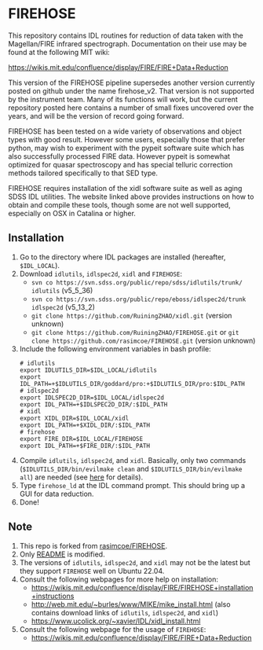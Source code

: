 # FIREHOSE

This repository contains IDL routines for reduction of data taken with the Magellan/FIRE infrared spectrograph.  Documentation on their use may be found at the following MIT wiki:

https://wikis.mit.edu/confluence/display/FIRE/FIRE+Data+Reduction

This version of the FIREHOSE pipeline supersedes another version currently posted on github under the name firehose_v2.  That version is not supported by the instrument team.  Many of its functions will work, but the current repository posted here contains a number of small fixes uncovered over the years, and will be the version of record going forward.

FIREHOSE has been tested on a wide variety of observations and object types with good result. However some users, especially those that prefer python, may wish to experiment with the pypeit software suite which has also successfully processed FIRE data.  However pypeit is somewhat optimized for quasar spectroscopy and has special telluric correction methods tailored specifically to that SED type.

FIREHOSE requires installation of the xidl software suite as well as aging SDSS IDL utilities.  The website linked above provides instructions on how to obtain and compile these tools, though some are not well supported, especially on OSX in Catalina or higher.

## Installation
1. Go to the directory where IDL packages are installed (hereafter, `$IDL_LOCAL`).
2. Download `idlutils`, `idlspec2d`, `xidl` and `FIREHOSE`:
    - `svn co https://svn.sdss.org/public/repo/sdss/idlutils/trunk/ idlutils` (v5_5_36)
    - `svn co https://svn.sdss.org/public/repo/eboss/idlspec2d/trunk idlspec2d` (v5_13_2)
    - `git clone https://github.com/RuiningZHAO/xidl.git` (version unknown)
    - `git clone https://github.com/RuiningZHAO/FIREHOSE.git` or `git clone https://github.com/rasimcoe/FIREHOSE.git` (version unknown)
3. Include the following environment variables in bash profile:
    ```
    # idlutils
    export IDLUTILS_DIR=$IDL_LOCAL/idlutils
    export IDL_PATH=+$IDLUTILS_DIR/goddard/pro:+$IDLUTILS_DIR/pro:$IDL_PATH
    # idlspec2d
    export IDLSPEC2D_DIR=$IDL_LOCAL/idlspec2d
    export IDL_PATH=+$IDLSPEC2D_DIR/:$IDL_PATH
    # xidl
    export XIDL_DIR=$IDL_LOCAL/xidl
    export IDL_PATH=+$XIDL_DIR/:$IDL_PATH
    # firehose
    export FIRE_DIR=$IDL_LOCAL/FIREHOSE
    export IDL_PATH=+$FIRE_DIR/:$IDL_PATH
    ```
4. Compile `idlutils`, `idlspec2d`, and `xidl`. Basically, only two commands (`$IDLUTILS_DIR/bin/evilmake clean` and `$IDLUTILS_DIR/bin/evilmake all`) are needed (see [here](https://www.ucolick.org/~xavier/IDL/xidl_install.html) for details).
5. Type `firehose_ld` at the IDL command prompt. This should bring up a GUI for data reduction.
6. Done!

## Note
1. This repo is forked from [rasimcoe/FIREHOSE](https://github.com/rasimcoe/FIREHOSE.git).
2. Only [README](README.md) is modified.
3. The versions of `idlutils`, `idlspec2d`, and `xidl` may not be the latest but they support `FIREHOSE` well on Ubuntu 22.04.
4. Consult the following webpages for more help on installation:
    - https://wikis.mit.edu/confluence/display/FIRE/FIREHOSE+installation+instructions
    - http://web.mit.edu/~burles/www/MIKE/mike_install.html (also contains download links of `idlutils`, `idlspec2d`, and `xidl`)
    - https://www.ucolick.org/~xavier/IDL/xidl_install.html
5. Consult the following webpage for the usage of `FIREHOSE`:
    - https://wikis.mit.edu/confluence/display/FIRE/FIRE+Data+Reduction